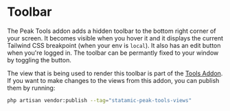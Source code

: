 # Toolbar

The Peak Tools addon adds a hidden toolbar to the bottom right corner of your screen. It becomes visible when you hover it and it displays the current Tailwind CSS breakpoint (when your env is `local`). It also has an edit button when you're logged in. The toolbar can be permantly fixed to your window by toggling the button.

The view that is being used to render this toolbar is part of the [Tools Addon](/getting-started/addons.html#tools). If you want to make changes to the views from this addon, you can publish them by running:

```bash
php artisan vendor:publish --tag="statamic-peak-tools-views"
```
